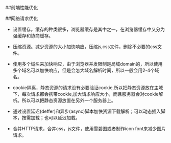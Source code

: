 ##前端性能优化

##网络请求优化

* 设置缓存。缓存的种类很多，浏览器缓存是其中之一，在浏览器缓存中又分为强缓存和协商缓存。

* 压缩资源。减少资源的大小加快响应，压缩js,css文件，删除不必要的css文件。

* 使用多个域名来加快响应，由于浏览器并发限制是局域domain的，所以使用多个域名可以加快响应，但是会怎大域名解析时间，所以一般会用2-4个域名。

* cookie隔离，静态资源的请求没有必要验证cookie,所以把静态资源放在主域下，每次请求都会携带cookie,加大请求响应大小，而且服务器会对cookie解析。所以可以把静态资源放置在另外一个服务器上。

* 通过设置延迟(deffer)和异步(async)脚本加快资源下载解析；可以动态插入脚本，按需加载；也可以延迟加载。

* 合并HTTP请求，合并css，js文件，使用雪碧图或者制作icon font来减少图片请求。